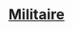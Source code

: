 ﻿---
!LinkItem
Link: background_militaire_hd.md
NameLink: <!--NameLink-->[Militaire](hd_background_militaire.md)<!--/NameLink-->
Id: backgrounds_hd.md#militaire
ParentLink: backgrounds_hd.md#historique
Name: Militaire
ParentName: Historique
Attributes:
  NameLink: '[Militaire](hd_background_militaire.md)'
  Markdown: >+
    # <!--NameLink-->[Militaire](hd_background_militaire.md)<!--/NameLink-->

AttributesDictionary: >+
  NameLink: '[Militaire](hd_background_militaire.md)'

  Markdown: >+

    # <!--NameLink-->[Militaire](hd_background_militaire.md)<!--/NameLink-->



---




# [Militaire](hd_background_militaire.md)



